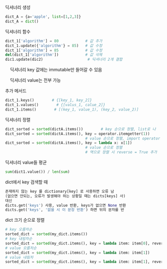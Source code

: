 딕셔너리 생성

```python
dict_A = {a='apple', list=[1,2,3]}
dict_A = dict()
```

딕셔너리 함수

```python
dict_1['algorithm'] = 80            # 값 추가        
dict_1.update({'algorithm'} = 85)   # 값 수정
dict_1['algorithm'] = 85            # 값 수정
del(dict_1['algorithm'])            # 값 삭제
dic1.update(dic2)                    # 딕셔너리 2개 결합
```

    딕셔너리 key 값에는 immutable만 들어갈 수 있음

    딕셔너리 value는 전부 가능

추가 메서드

```python
dict_1.keys()        # {[key_1, key_2]}
dict_1.values()        # {[valus_1, calue_2]}
dict_1.items()        # [(key_1, value_1), (key_2, value_2)]
```

딕셔너리 정렬

```python
dict_sorted = sorted(dictA.items())        # key 순으로 정렬, list로 나
dict_sorted = sorted(dictA.items(), key = operator.itemgetter(1))
                                    # value 순으로 정렬, import operator
dict_sorted = sorted(dictA.items(), key = lambda x: x[1])
                                    # value 순으로 정렬
                                    # 역으로 정렬 시 reverse = True 추가
```

딕셔너리 value들 평균

```python
sum(dict1.value()) / len(sum)
```

dict에서 key 검색할 때

```python
존재하지 않는 key 를 dictionary[key] 로 사용하면 오류 남
(없으면 안되는, 오류가 발생해야 하는 상황일 때는 dicts[keys] 사)
대신
dicts.get('keys') 사용, value 반환, keys가 없으면 None 반환
dicts.get('keys', '없을 시 이 문장 반환') 하면 뒤의 문자를 반
```

dict  크기 순으로 정렬

```python
# key 오름차순
sorted_dict = sorted(my_dict.items())
# key 내림차순
sorted_dict = sorted(my_dict.items(), key = lambda item: item[0], reverse = True)
# value 오름차순
sorted_dict = sorted(my_dict.items(), key = lambda item: item[1])
# value 내림차
sorted_dict = sorted(my_dict.items(), key = lambda item: item[1], reverse = True)
```
